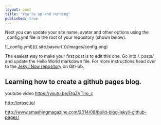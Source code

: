 ```yaml
---
layout: post
title: "You're up and running"
published: true
---
```




Next you can update your site name, avatar and other options using the _config.yml file in the root of your repository (shown below).

![_config.yml]({{ site.baseurl }}/images/config.png)

The easiest way to make your first post is to edit this one. Go into /_posts/ and update the Hello World markdown file. For more instructions head over to the [Jekyll Now repository](https://github.com/barryclark/jekyll-now) on GitHub.

## Learning how to create a github pages blog.

youtube video https://youtu.be/EtqZVTIro_c

http://prose.io/

http://www.smashingmagazine.com/2014/08/build-blog-jekyll-github-pages/
